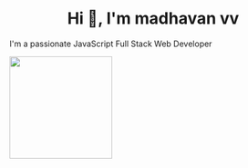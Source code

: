 <h1 align="center">Hi 👋, I'm madhavan vv</h1>

I'm a passionate JavaScript Full Stack Web Developer  

<img height="180em" src="https://github-readme-stats.vercel.app/api?username=madhavanvv&show_icons=true&hide_border=true&&count_private=true&include_all_commits=true" />

